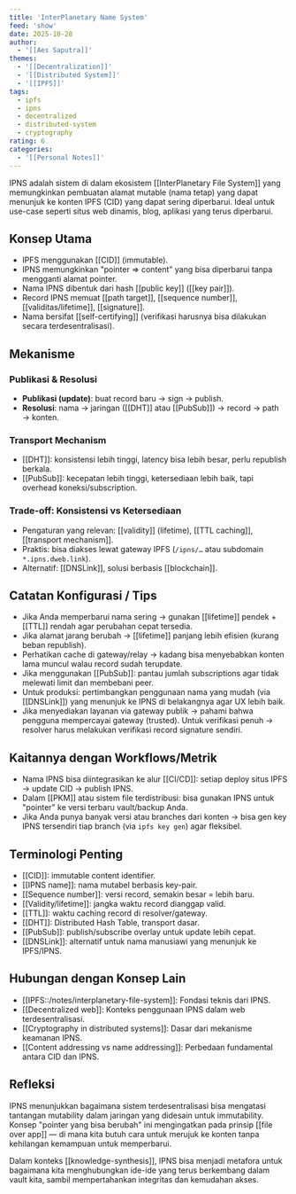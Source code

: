 ```yaml
---
title: 'InterPlanetary Name System'
feed: 'show'
date: 2025-10-28
author:
  - '[[Aes Saputra]]'
themes:
  - '[[Decentralization]]'
  - '[[Distributed System]]'
  - '[[IPFS]]'
tags:
  - ipfs
  - ipns
  - decentralized
  - distributed-system
  - cryptography
rating: 6
categories:
  - '[[Personal Notes]]'
---
```


IPNS adalah sistem di dalam ekosistem [[InterPlanetary File System]] yang memungkinkan pembuatan alamat mutable (nama tetap) yang dapat menunjuk ke konten IPFS (CID) yang dapat sering diperbarui. Ideal untuk use-case seperti situs web dinamis, blog, aplikasi yang terus diperbarui.

## Konsep Utama

- IPFS menggunakan [[CID]] (immutable).
- IPNS memungkinkan "pointer => content" yang bisa diperbarui tanpa mengganti alamat pointer.
- Nama IPNS dibentuk dari hash [[public key]] ([[key pair]]).
- Record IPNS memuat [[path target]], [[sequence number]], [[validitas/lifetime]], [[signature]].
- Nama bersifat [[self-certifying]] (verifikasi harusnya bisa dilakukan secara terdesentralisasi).

## Mekanisme

### Publikasi & Resolusi

- **Publikasi (update)**: buat record baru → sign → publish.
- **Resolusi**: nama → jaringan ([[DHT]] atau [[PubSub]]) → record → path → konten.

### Transport Mechanism

- [[DHT]]: konsistensi lebih tinggi, latency bisa lebih besar, perlu republish berkala.
- [[PubSub]]: kecepatan lebih tinggi, ketersediaan lebih baik, tapi overhead koneksi/subscription.

### Trade-off: Konsistensi vs Ketersediaan

- Pengaturan yang relevan: [[validity]] (lifetime), [[TTL caching]], [[transport mechanism]].
- Praktis: bisa diakses lewat gateway IPFS (`/ipns/…` atau subdomain `*.ipns.dweb.link`).
- Alternatif: [[DNSLink]], solusi berbasis [[blockchain]].

## Catatan Konfigurasi / Tips

- Jika Anda memperbarui nama sering → gunakan [[lifetime]] pendek + [[TTL]] rendah agar perubahan cepat tersedia.
- Jika alamat jarang berubah → [[lifetime]] panjang lebih efisien (kurang beban republish).
- Perhatikan cache di gateway/relay → kadang bisa menyebabkan konten lama muncul walau record sudah terupdate.
- Jika menggunakan [[PubSub]]: pantau jumlah subscriptions agar tidak melewati limit dan membebani peer.
- Untuk produksi: pertimbangkan penggunaan nama yang mudah (via [[DNSLink]]) yang menunjuk ke IPNS di belakangnya agar UX lebih baik.
- Jika menyediakan layanan via gateway publik → pahami bahwa pengguna mempercayai gateway (trusted). Untuk verifikasi penuh → resolver harus melakukan verifikasi record signature sendiri.

## Kaitannya dengan Workflows/Metrik

- Nama IPNS bisa diintegrasikan ke alur [[CI/CD]]: setiap deploy situs IPFS → update CID → publish IPNS.
- Dalam [[PKM]] atau sistem file terdistribusi: bisa gunakan IPNS untuk "pointer" ke versi terbaru vault/backup Anda.
- Jika Anda punya banyak versi atau branches dari konten → bisa gen key IPNS tersendiri tiap branch (via `ipfs key gen`) agar fleksibel.

## Terminologi Penting

- [[CID]]: immutable content identifier.
- [[IPNS name]]: nama mutabel berbasis key-pair.
- [[Sequence number]]: versi record, semakin besar = lebih baru.
- [[Validity/lifetime]]: jangka waktu record dianggap valid.
- [[TTL]]: waktu caching record di resolver/gateway.
- [[DHT]]: Distributed Hash Table, transport dasar.
- [[PubSub]]: publish/subscribe overlay untuk update lebih cepat.
- [[DNSLink]]: alternatif untuk nama manusiawi yang menunjuk ke IPFS/IPNS.

## Hubungan dengan Konsep Lain

- [[IPFS::/notes/interplanetary-file-system]]: Fondasi teknis dari IPNS.
- [[Decentralized web]]: Konteks penggunaan IPNS dalam web terdesentralisasi.
- [[Cryptography in distributed systems]]: Dasar dari mekanisme keamanan IPNS.
- [[Content addressing vs name addressing]]: Perbedaan fundamental antara CID dan IPNS.

## Refleksi

IPNS menunjukkan bagaimana sistem terdesentralisasi bisa mengatasi tantangan mutability dalam jaringan yang didesain untuk immutability. Konsep "pointer yang bisa berubah" ini mengingatkan pada prinsip [[file over app]] — di mana kita butuh cara untuk merujuk ke konten tanpa kehilangan kemampuan untuk memperbarui.

Dalam konteks [[knowledge-synthesis]], IPNS bisa menjadi metafora untuk bagaimana kita menghubungkan ide-ide yang terus berkembang dalam vault kita, sambil mempertahankan integritas dan kemudahan akses.
